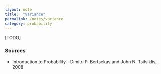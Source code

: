 ```yaml
---
layout: note
title:  "Variance"
permalink: /notes/variance
category: probability
---
```


[TODO]

### Sources
- Introduction to Probability - Dimitri P. Bertsekas and John N. Tsitsiklis, 2008